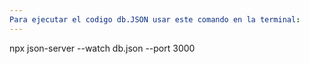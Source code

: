 ```yaml
---
Para ejecutar el codigo db.JSON usar este comando en la terminal:
---
```


npx json-server --watch db.json --port 3000
